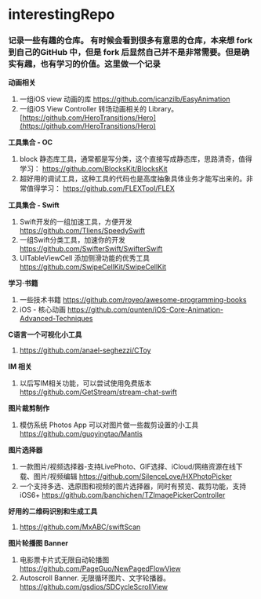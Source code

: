 # interestingRepo

### 记录一些有趣的仓库。 有时候会看到很多有意思的仓库，本来想 fork 到自己的GitHub 中，但是 fork 后显然自己并不是非常需要。但是确实有趣，也有学习的价值。这里做一个记录

**动画相关**

1. 一组iOS view 动画的库 https://github.com/icanzilb/EasyAnimation
2. 一组iOS View Controller 转场动画相关的 Library。 [https://github.com/HeroTransitions/Hero](https://github.com/HeroTransitions/Hero)


**工具集合 - OC**
1. block 静态库工具，通常都是写分类，这个直接写成静态库，思路清奇，值得学习： https://github.com/BlocksKit/BlocksKit
2. 超好用的调试工具，这种工具的代码也是高度抽象具体业务才能写出来的。非常值得学习： https://github.com/FLEXTool/FLEX

**工具集合 - Swift**

1. Swift开发的一组加速工具，方便开发 https://github.com/Tliens/SpeedySwift
2. 一组Swift分类工具，加速你的开发 https://github.com/SwifterSwift/SwifterSwift
3. UITableViewCell 添加侧滑功能的优秀工具 https://github.com/SwipeCellKit/SwipeCellKit

**学习·书籍**

1. 一些技术书籍 https://github.com/royeo/awesome-programming-books
2. iOS - 核心动画 https://github.com/qunten/iOS-Core-Animation-Advanced-Techniques

**C语言一个可视化小工具**

1. https://github.com/anael-seghezzi/CToy

**IM 相关**

1. 以后写IM相关功能，可以尝试使用免费版本 https://github.com/GetStream/stream-chat-swift

**图片裁剪制作**

1. 模仿系统 Photos App 可以对图片做一些裁剪设置的小工具 https://github.com/guoyingtao/Mantis

**图片选择器**

1. 一款图片/视频选择器-支持LivePhoto、GIF选择、iCloud/网络资源在线下载、图片/视频编辑 https://github.com/SilenceLove/HXPhotoPicker
2. 一个支持多选、选原图和视频的图片选择器，同时有预览、裁剪功能，支持iOS6+ https://github.com/banchichen/TZImagePickerController

**好用的二维码识别和生成工具**

1. https://github.com/MxABC/swiftScan

**图片轮播图 Banner**

1. 电影票卡片式无限自动轮播图 https://github.com/PageGuo/NewPagedFlowView
2. Autoscroll Banner. 无限循环图片、文字轮播器。 https://github.com/gsdios/SDCycleScrollView

